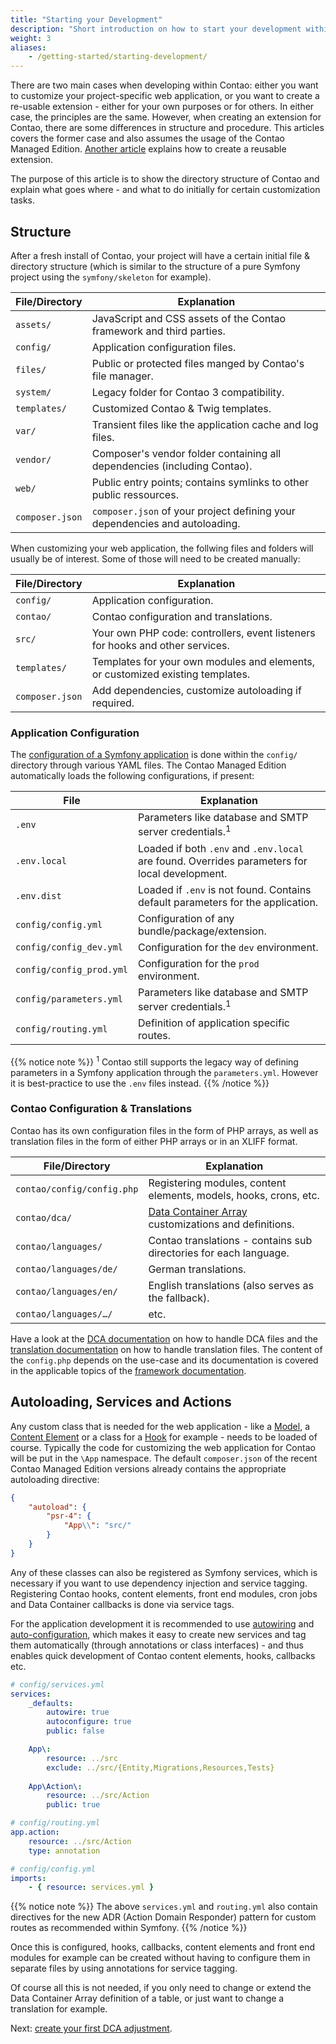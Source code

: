 ```yaml
---
title: "Starting your Development"
description: "Short introduction on how to start your development within Contao."
weight: 3
aliases:
    - /getting-started/starting-development/
---
```



There are two main cases when developing within Contao: either you want to customize
your project-specific web application, or you want to create a re-usable extension -
either for your own purposes or for others. In either case, the principles are the
same. However, when creating an extension for Contao, there are some differences
in structure and procedure. This articles covers the former case and also assumes 
the usage of the Contao Managed Edition. [Another article][1] explains how to create 
a reusable extension.

The purpose of this article is to show the directory structure of Contao and explain
what goes where - and what to do initially for certain customization tasks.


## Structure

After a fresh install of Contao, your project will have a certain initial file &
directory structure (which is similar to the structure of a pure Symfony project
using the `symfony/skeleton` for example).

| File/Directory  | Explanation                                                                 |
| --------------- | --------------------------------------------------------------------------- |
| `assets/`       | JavaScript and CSS assets of the Contao framework and third parties.        |
| `config/`       | Application configuration files.                                            |
| `files/`        | Public or protected files manged by Contao's file manager.                  |
| `system/`       | Legacy folder for Contao 3 compatibility.                                   |
| `templates/`    | Customized Contao & Twig templates.                                         |
| `var/`          | Transient files like the application cache and log files.                   |
| `vendor/`       | Composer's vendor folder containing all dependencies (including Contao).    |
| `web/`          | Public entry points; contains symlinks to other public ressources.          |
| `composer.json` | `composer.json` of your project defining your dependencies and autoloading. |

When customizing your web application, the follwing files and folders will usually
be of interest. Some of those will need to be created manually:

| File/Directory  | Explanation                                                                    |
| --------------- | ------------------------------------------------------------------------------ |
| `config/`       | Application configuration.                                                     |
| `contao/`       | Contao configuration and translations.                                         |
| `src/`          | Your own PHP code: controllers, event listeners for hooks and other services.  |
| `templates/`    | Templates for your own modules and elements, or customized existing templates. |
| `composer.json` | Add dependencies, customize autoloading if required.                           |


### Application Configuration

The [configuration of a Symfony application][11] is done within the `config/` directory
through various YAML files. The Contao Managed Edition automatically loads the following
configurations, if present:

| File                     | Explanation                                                                                   |
| ------------------------ | --------------------------------------------------------------------------------------------- |
| `.env`                   | Parameters like database and SMTP server credentials.<sup>1</sup>                             |
| `.env.local`             | Loaded if both `.env` and `.env.local` are found. Overrides parameters for local development. |
| `.env.dist`              | Loaded if `.env` is not found. Contains default parameters for the application.               |
| `config/config.yml`      | Configuration of any bundle/package/extension.                                                |
| `config/config_dev.yml`  | Configuration for the `dev` environment.                                                      |
| `config/config_prod.yml` | Configuration for the `prod` environment.                                                     |
| `config/parameters.yml`  | Parameters like database and SMTP server credentials.<sup>1</sup>                             |
| `config/routing.yml`     | Definition of application specific routes.                                                    |

{{% notice note %}}
<sup>1</sup> Contao still supports the legacy way of defining parameters in a Symfony
application through the `parameters.yml`. However it is best-practice to use the
`.env` files instead.
{{% /notice %}}


### Contao Configuration & Translations

Contao has its own configuration files in the form of PHP arrays, as well as translation
files in the form of either PHP arrays or in an XLIFF format.

| File/Directory             | Explanation                                                       |
| -------------------------- | ----------------------------------------------------------------- |
| `contao/config/config.php` | Registering modules, content elements, models, hooks, crons, etc. |
| `contao/dca/`              | [Data Container Array][2] customizations and definitions.         |
| `contao/languages/`        | Contao translations - contains sub directories for each language. |
| `contao/languages/de/`     | German translations.                                              |
| `contao/languages/en/`     | English translations (also serves as the fallback).               |
| `contao/languages/…/`      | etc.                                                              |

Have a look at the [DCA documentation][2] on how to handle DCA files and the [translation documentation][3]
on how to handle translation files. The content of the `config.php` depends on the
use-case and its documentation is covered in the applicable topics of the [framework documentation][4].


## Autoloading, Services and Actions

Any custom class that is needed for the web application - like a [Model][5], a [Content Element][6]
or a class for a [Hook][7] for example - needs to be loaded of course. Typically
the code for customizing the web application for Contao will be put in the `\App`
namespace. The default `composer.json` of the recent Contao Managed Edition versions
already contains the appropriate autoloading directive:

```json
{
    "autoload": {
        "psr-4": {
            "App\\": "src/"
        }
    }
}
```

Any of these classes can also be registered as Symfony services, which is necessary
if you want to use dependency injection and service tagging. Registering Contao 
hooks, content elements, front end modules, cron jobs and Data Container callbacks
is done via service tags.

For the application development it is recommended to use [autowiring][8] and [auto-configuration][9], 
which makes it easy to create new services and tag them automatically (through annotations
or class interfaces) - and thus enables quick development of Contao content elements, 
hooks, callbacks etc.

```yaml
# config/services.yml
services:
    _defaults:
        autowire: true
        autoconfigure: true
        public: false

    App\:
        resource: ../src
        exclude: ../src/{Entity,Migrations,Resources,Tests}
    
    App\Action\:
        resource: ../src/Action
        public: true
```

```yaml
# config/routing.yml
app.action:
    resource: ../src/Action
    type: annotation
```

```yaml
# config/config.yml
imports:
    - { resource: services.yml }
```

{{% notice note %}}
The above `services.yml` and `routing.yml` also contain directives for the new ADR 
(Action Domain Responder) pattern for custom routes as recommended within Symfony.
{{% /notice %}}

Once this is configured, hooks, callbacks, content elements and front end modules
for example can be created without having to configure them in separate files by 
using annotations for service tagging.

Of course all this is not needed, if you only need to change or extend the Data
Container Array definition of a table, or just want to change a translation for
example.

Next: [create your first DCA adjustment][12].



[1]: /getting-started/extension/
[2]: /framework/dca/
[3]: /framework/translations/
[4]: /framework/
[5]: /framework/models/
[6]: /framework/content-elements/
[7]: /framework/hooks/
[8]: https://symfony.com/doc/current/service_container/autowiring.html
[9]: https://symfony.com/doc/current/service_container.html#the-autoconfigure-option
[10]: /framework/hooks/#using-annotations
[11]: https://symfony.com/doc/current/configuration.html
[12]: ../dca/
